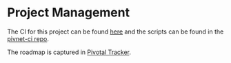 # Project Management

The CI for this project can be found
[here](https://pivnet.ci.cf-app.com/teams/main/pipelines/pivnet-cli)
and the scripts can be found in the
[pivnet-ci repo](https://github.com/pivotal-cf/pivnet-ci).

The roadmap is captured in [Pivotal Tracker](https://www.pivotaltracker.com/projects/1474244).
